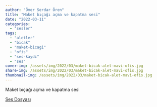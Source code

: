 ```yaml
---
author: "Ömer Serdar Ören"
title: "Maket bıçağı açma ve kapatma sesi"
date: "2022-03-11"
categories: 
  - "sesler"
tags: 
  - "aletler"
  - "bicak"
  - "maket-bicagi"
  - "ofis"
  - "ses-kaydi"
  - "ses"
cover-img: /assets/img/2022/03/maket-bicak-alet-mavi-ofis.jpg
share-img: /assets/img/2022/03/maket-bicak-alet-mavi-ofis.jpg
thumbnail-img: /assets/img/2022/03/maket-bicak-alet-mavi-ofis.jpg
---
```


Maket bıçağı açma ve kapatma sesi

[Ses Dosyası](/assets/sounds/2022/03/maket-bicagi-acma-ve-kapatma-sesi.mp3)
